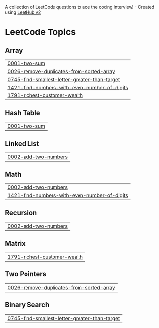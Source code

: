 A collection of LeetCode questions to ace the coding interview! - Created using [LeetHub v2](https://github.com/arunbhardwaj/LeetHub-2.0)
<!---LeetCode Topics Start-->
# LeetCode Topics
## Array
|  |
| ------- |
| [0001-two-sum](https://github.com/GuruCodeIn/LeetCode/tree/master/0001-two-sum) |
| [0026-remove-duplicates-from-sorted-array](https://github.com/GuruCodeIn/LeetCode/tree/master/0026-remove-duplicates-from-sorted-array) |
| [0745-find-smallest-letter-greater-than-target](https://github.com/GuruCodeIn/LeetCode/tree/master/0745-find-smallest-letter-greater-than-target) |
| [1421-find-numbers-with-even-number-of-digits](https://github.com/GuruCodeIn/LeetCode/tree/master/1421-find-numbers-with-even-number-of-digits) |
| [1791-richest-customer-wealth](https://github.com/GuruCodeIn/LeetCode/tree/master/1791-richest-customer-wealth) |
## Hash Table
|  |
| ------- |
| [0001-two-sum](https://github.com/GuruCodeIn/LeetCode/tree/master/0001-two-sum) |
## Linked List
|  |
| ------- |
| [0002-add-two-numbers](https://github.com/GuruCodeIn/LeetCode/tree/master/0002-add-two-numbers) |
## Math
|  |
| ------- |
| [0002-add-two-numbers](https://github.com/GuruCodeIn/LeetCode/tree/master/0002-add-two-numbers) |
| [1421-find-numbers-with-even-number-of-digits](https://github.com/GuruCodeIn/LeetCode/tree/master/1421-find-numbers-with-even-number-of-digits) |
## Recursion
|  |
| ------- |
| [0002-add-two-numbers](https://github.com/GuruCodeIn/LeetCode/tree/master/0002-add-two-numbers) |
## Matrix
|  |
| ------- |
| [1791-richest-customer-wealth](https://github.com/GuruCodeIn/LeetCode/tree/master/1791-richest-customer-wealth) |
## Two Pointers
|  |
| ------- |
| [0026-remove-duplicates-from-sorted-array](https://github.com/GuruCodeIn/LeetCode/tree/master/0026-remove-duplicates-from-sorted-array) |
## Binary Search
|  |
| ------- |
| [0745-find-smallest-letter-greater-than-target](https://github.com/GuruCodeIn/LeetCode/tree/master/0745-find-smallest-letter-greater-than-target) |
<!---LeetCode Topics End-->